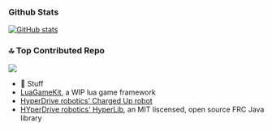 
### Github Stats
[![GitHub stats](https://github-readme-stats.vercel.app/api?username=devmanso)](https://github.com/anuraghazra/github-readme-stats)

### 🔝 Top Contributed Repo
![](https://github-contributor-stats.vercel.app/api?username=devmanso&limit=5&theme=dark&combine_all_yearly_contributions=true)

- 🔭 Stuff
- [LuaGameKit](https://github.com/devmanso/LuaGameKit), a WIP lua game framework
- [HyperDrive robotics' Charged Up robot](https://github.com/Team6593/ChargedUp2023)
- [HYperDrive robotics' HyperLib](https://github.com/Team6593/HyperLib), an MIT liscensed, open source FRC Java library

